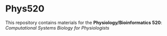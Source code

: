 # Phys520
 
This repository contains materials for the **Physiology/Bioinformatics 520**: *Computational Systems Biology for Physiologists*

